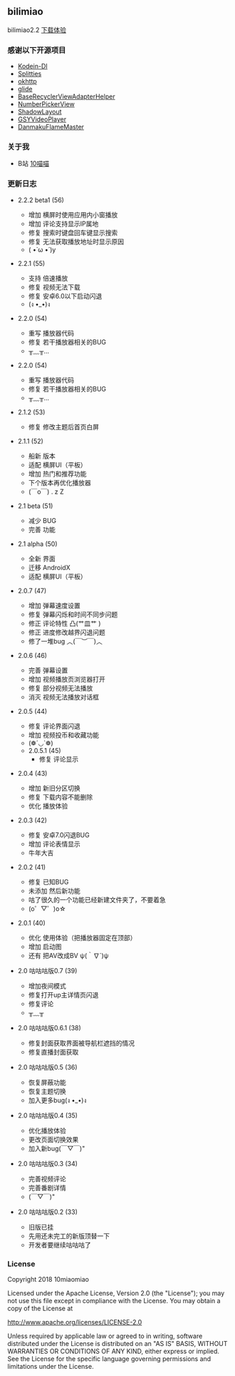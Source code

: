 ## bilimiao
bilimiao2.2
[下载体验](https://10miaomiao.cn/project/1)

### 感谢以下开源项目
* [Kodein-DI](https://github.com/Kodein-Framework/Kodein-DI)
* [Splitties](https://github.com/LouisCAD/Splitties)
* [okhttp](https://github.com/square/okhttp)
* [glide](https://github.com/bumptech/glide)
* [BaseRecyclerViewAdapterHelper](https://github.com/CymChad/BaseRecyclerViewAdapterHelper)
* [NumberPickerView](https://github.com/Carbs0126/NumberPickerView)
* [ShadowLayout](https://github.com/lihangleo2/ShadowLayout)
* [GSYVideoPlayer](https://github.com/CarGuo/GSYVideoPlayer)
* [DanmakuFlameMaster](https://github.com/bilibili/DanmakuFlameMaster)

### 关于我
* B站 [10喵喵](https://space.bilibili.com/6789810/)

### 更新日志
+ 2.2.2 beta1 (56)
  + 增加 横屏时使用应用内小窗播放
  + 增加 评论支持显示IP属地
  + 修复 搜索时键盘回车键显示搜索
  + 修复 无法获取播放地址时显示原因
  + ( •̀ ω •́ )y

+ 2.2.1 (55)
  + 支持 倍速播放
  + 修复 视频无法下载
  + 修复 安卓6.0以下启动闪退
  + (ง •_•)ง

+ 2.2.0 (54)
  + 重写 播放器代码
  +  修复 若干播放器相关的BUG
  + ╥﹏╥...

+ 2.2.0 (54)
  + 重写 播放器代码
  + 修复 若干播放器相关的BUG
  + ╥﹏╥...

+ 2.1.2 (53)
  + 修复 修改主题后首页白屏

+ 2.1.1 (52)
  + 船新 版本
  + 适配 横屏UI（平板）
  + 增加 热门和推荐功能
  + 下个版本再优化播放器
  + (￣o￣) . z Z

+ 2.1 beta (51)
  + 减少 BUG
  + 完善 功能


+ 2.1 alpha (50)
  + 全新 界面
  + 迁移 AndroidX
  + 适配 横屏UI（平板）

+ 2.0.7 (47)
  + 增加 弹幕速度设置
  + 修复 弹幕闪烁和时间不同步问题
  + 修正 评论特性 凸(艹皿艹 )
  + 修正 进度修改越界闪退问题
  + 修了一堆bug ︿(￣︶￣)︿

+ 2.0.6 (46)
  + 完善 弹幕设置
  + 增加 视频播放页浏览器打开
  + 修复 部分视频无法播放
  + 消灭 视频无法播放对话框

+ 2.0.5 (44)
  + 修复 评论界面闪退
  + 增加 视频投币和收藏功能
  + (❁´◡`❁)
  + 2.0.5.1 (45)
    + 修复 评论显示

+ 2.0.4 (43)
  + 增加 新旧分区切换
  + 修复 下载内容不能删除
  + 优化 播放体验

+ 2.0.3 (42)
  + 修复 安卓7.0闪退BUG
  + 增加 评论表情显示
  + 牛年大吉

+ 2.0.2 (41)
  + 修复 已知BUG
  + 未添加 然后新功能
  + 咕了很久的一个功能已经新建文件夹了，不要着急
  +  (o゜▽゜)o☆

+ 2.0.1 (40)
  + 优化 使用体验（把播放器固定在顶部）
  + 增加 启动图
  + 还有 把AV改成BV ψ(｀∇´)ψ

+ 2.0 咕咕咕版0.7 (39)
  + 增加夜间模式
  + 修复打开up主详情页闪退
  + 修复评论
  + ╥﹏╥

+ 2.0 咕咕咕版0.6.1 (38)
  + 修复封面获取界面被导航栏遮挡的情况
  + 修复直播封面获取

+ 2.0 咕咕咕版0.5 (36)
  + 恢复屏蔽功能
  + 恢复主题切换
  + 加入更多bug(ง •_•)ง

+ 2.0 咕咕咕版0.4 (35)
  + 优化播放体验
  + 更改页面切换效果
  + 加入新bug(￣▽￣)"

+ 2.0 咕咕咕版0.3 (34)
  + 完善视频评论
  + 完善番剧详情
  + (￣▽￣)"

+ 2.0 咕咕咕版0.2 (33)
  + 旧版已挂
  + 先用还未完工的新版顶替一下
  + 开发者要继续咕咕咕了

### License
Copyright 2018 10miaomiao

Licensed under the Apache License, Version 2.0 (the "License"); you may not use this file except in compliance with the License. You may obtain a copy of the License at

http://www.apache.org/licenses/LICENSE-2.0

Unless required by applicable law or agreed to in writing, software distributed under the License is distributed on an "AS IS" BASIS, WITHOUT WARRANTIES OR CONDITIONS OF ANY KIND, either express or implied. See the License for the specific language governing permissions and limitations under the License.